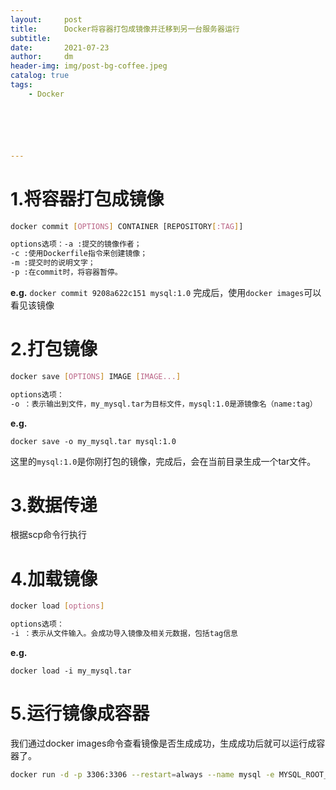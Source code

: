 ```yaml
---
layout:     post
title:      Docker将容器打包成镜像并迁移到另一台服务器运行
subtitle:   
date:       2021-07-23
author:     dm
header-img: img/post-bg-coffee.jpeg
catalog: true
tags:
    - Docker






---
```


# 1.将容器打包成镜像
```sh
docker commit [OPTIONS] CONTAINER [REPOSITORY[:TAG]]

options选项：-a :提交的镜像作者；
-c :使用Dockerfile指令来创建镜像；
-m :提交时的说明文字；
-p :在commit时，将容器暂停。
```

**e.g.**
`docker commit 9208a622c151 mysql:1.0` 完成后，使用`docker images`可以看见该镜像

# 2.打包镜像

```sh
docker save [OPTIONS] IMAGE [IMAGE...]

options选项：
-o ：表示输出到文件，my_mysql.tar为目标文件，mysql:1.0是源镜像名（name:tag）
```

**e.g.**

`docker save -o my_mysql.tar mysql:1.0`

这里的`mysql:1.0`是你刚打包的镜像，完成后，会在当前目录生成一个tar文件。

# 3.数据传递

根据scp命令行执行

# 4.加载镜像

```sh
docker load [options]

options选项：
-i ：表示从文件输入。会成功导入镜像及相关元数据，包括tag信息
```

**e.g.**

`docker load -i my_mysql.tar`

# 5.运行镜像成容器

我们通过docker images命令查看镜像是否生成成功，生成成功后就可以运行成容器了。

```sh
docker run -d -p 3306:3306 --restart=always --name mysql -e MYSQL_ROOT_PASSWORD=xxxx mysql
```

